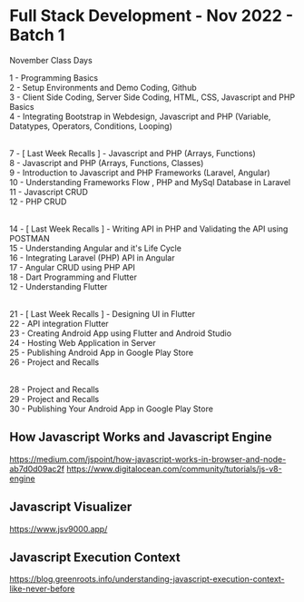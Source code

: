 # Full Stack Development - Nov 2022 - Batch 1

November Class Days<br>

1 - Programming Basics<br>
2 - Setup Environments and Demo Coding, Github<br>
3 - Client Side Coding, Server Side Coding, HTML, CSS, Javascript and PHP Basics<br>
4 - Integrating Bootstrap in Webdesign, Javascript and PHP (Variable, Datatypes, Operators, Conditions, Looping)<br><br>

7 - [ Last Week Recalls ] - Javascript and PHP (Arrays, Functions)<br>
8 - Javascript and PHP (Arrays, Functions, Classes)<br>
9 - Introduction to Javascript and PHP Frameworks (Laravel, Angular)<br>
10 - Understanding Frameworks Flow , PHP and MySql Database in Laravel<br>
11 - Javascript CRUD<br>
12 - PHP CRUD<br><br>

14 - [ Last Week Recalls ] - Writing API in PHP and Validating the API using POSTMAN<br>
15 - Understanding Angular and it's Life Cycle<br>
16 - Integrating Laravel (PHP) API in Angular<br>
17 - Angular CRUD using PHP API<br>
18 - Dart Programming and Flutter<br>
12 - Understanding Flutter <br><br>

21 - [ Last Week Recalls ] - Designing UI in Flutter<br>
22 - API integration Flutter<br>
23 - Creating Android App using Flutter and Android Studio<br>
24 - Hosting Web Application in Server<br>
25 - Publishing Android App in Google Play Store<br>
26 - Project and Recalls<br><br>

28 - Project and Recalls<br>
29 - Project and Recalls<br>
30 - Publishing Your Android App in Google Play Store<br>

How Javascript Works and Javascript Engine
------------------------------------------
<a href="https://medium.com/jspoint/how-javascript-works-in-browser-and-node-ab7d0d09ac2f" target="_blank">https://medium.com/jspoint/how-javascript-works-in-browser-and-node-ab7d0d09ac2f</a>
<a href="https://www.digitalocean.com/community/tutorials/js-v8-engine" target="_blank">https://www.digitalocean.com/community/tutorials/js-v8-engine</a>


Javascript Visualizer
---------------------
<a href="https://www.jsv9000.app/" target="_blank">https://www.jsv9000.app/</a>

Javascript Execution Context
----------------------------
<a href="https://blog.greenroots.info/understanding-javascript-execution-context-like-never-before" target="_blank">https://blog.greenroots.info/understanding-javascript-execution-context-like-never-before</a>